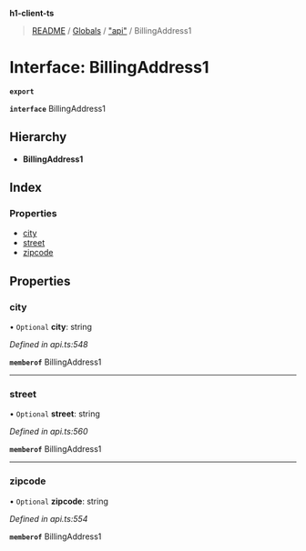 **h1-client-ts**

> [README](../README.md) / [Globals](../globals.md) / ["api"](../modules/_api_.md) / BillingAddress1

# Interface: BillingAddress1

**`export`** 

**`interface`** BillingAddress1

## Hierarchy

* **BillingAddress1**

## Index

### Properties

* [city](_api_.billingaddress1.md#city)
* [street](_api_.billingaddress1.md#street)
* [zipcode](_api_.billingaddress1.md#zipcode)

## Properties

### city

• `Optional` **city**: string

*Defined in api.ts:548*

**`memberof`** BillingAddress1

___

### street

• `Optional` **street**: string

*Defined in api.ts:560*

**`memberof`** BillingAddress1

___

### zipcode

• `Optional` **zipcode**: string

*Defined in api.ts:554*

**`memberof`** BillingAddress1

